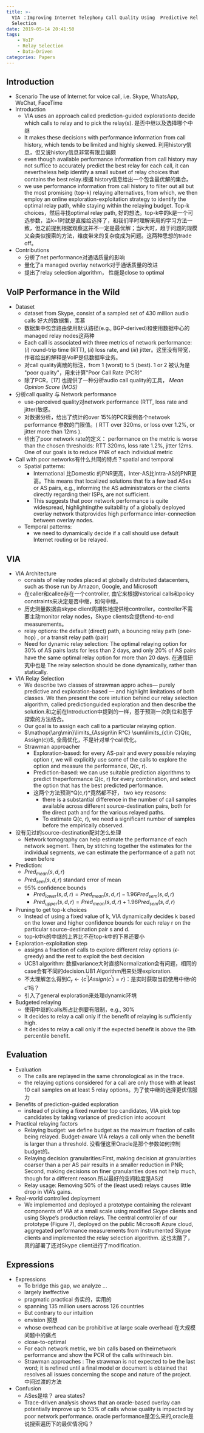 ```yaml
---
title: >-
  VIA ：Improving Internet Telephony Call Quality Using  Predictive Relay
  Selection
date: 2019-05-14 20:41:50
tags: 
    - VoIP
    - Relay Selection
    - Data-Driven
categories: Papers
---
```

## Introduction 
- Scenario
The use of Internet for voice call, i.e. Skype, WhatsApp, WeChat, FaceTime
- Introduction
  - VIA uses an approach called prediction-guided explorationto decide which calls to relay and to pick the relay(s).  是否中继以及选择哪个中继
  - It makes these decisions with performance information from call history, which tends to be limited and highly skewed. 利用history信息，但又说history信息非常有限且偏颇
  - even though available performance information from call history may not suffice to accurately predict the best relay for each call, it can nevertheless help identify a small subset of relay choices that contains the best relay.根据 history信息给出一个包含最优解的集合。
  - we use performance information from call history to filter out all but the most promising (top-k) relaying alternatives, from which, we then employ an online exploration-exploitation strategy to identify the optimal relay path, while staying within the relaying budget. Top-k choices，然后寻找optimal relay path, 好的想法。top-k中的k是一个可选参数，当k=1时就是直接给选择了，和我们平时理解采用的学习方法一致，但之前提到根据观察这并不一定是最优解；当k大时，趋于问题的规模又会类似搜索的方法，维度带来的复杂度成为问题。这两种思想的trade off。
- Contributions
  - 分析了net performance对通话质量的影响
  - 量化了a managed overlay network对于通话质量的改进
  - 提出了relay selection algorithm， 性能是close to optimal

## VoIP Performance in the Wild
- Dataset
  - dataset from Skype, consist of a sampled set of 430 million audio calls 好大的数据集，羡慕
  - 数据集中包含路由使用默认路径(e.g., BGP-derived)和使用数据中心的managed relay nodes这两种
  - Each call is associated with three metrics of network performance: (*i*) round-trip time (RTT), (*ii*) loss rate, and (*iii*) jitter。这里没有带宽，作者给出的解释是VoIP是低数据率业务。
  - 对call quality离散的标注，from 1 (worst) to 5 (best). 1 or 2 被认为是 "poor quality"，用来计算"Poor Call Rate (PCR)"
  - 除了PCR，[17] 也提供了一种分析audio call quality的工具， *Mean Opinion Score (MOS)*
- 分析call quality 与  Network performance
   - use-perceived quality对network performance (RTT, loss rate and jitter)敏感。
   - 对数据分析，给出了统计的over 15%的PCR案例各个netwoek performance 参数的门限值。( RTT over 320ms, or loss over 1.2%, or jitter more than 12ms ). 
   - 给出了poor network rate的定义： performance on the metric is worse than the chosen thresholds: RTT  320ms, loss rate  1.2%, jitter  12ms. One of our goals is to reduce PNR of each individual metric
 - Call with poor networks有什么共同的特点？spatial and temporal
   - Spatial patterns: 
      - International 比Domestic 的PNR更高，Inter-AS比Intra-AS的PNR更高。This means that localized solutions that fix a few bad ASes or AS pairs, e.g., informing the AS administrators or the clients directly regarding their ISPs, are not sufficient.
      - This suggests that poor network performance is quite widespread, highlightingthe suitability of a globally deployed overlay network thatprovides high performance inter-connection between overlay nodes.
    - Temporal patterns:
      - we need to dynamically decide if a call should use default Internet routing or be relayed.
  
## VIA
- VIA Architecture
  - consists of relay nodes placed at globally distributed datacenters, such as those run by Amazon, Google, and Microsoft
  - 在caller和callee存在一个controller, 由它来根据historical calls和policy constraints来决定是否中继，如何中继。 
  - 历史测量数据由skype client周期性地提供给controller。controller不需要主动monitor relay nodes，Skype clients会提供end-to-end measurements。
  - relay options: the default (direct) path, a bouncing relay path (one-hop) , or a transit relay path (pair)
  - Need for dynamic relay selection:  The optimal relaying option for 30% of AS pairs lasts for less than 2 days, and only 20% of AS pairs have the same optimal relay option for more than 20 days. 在通信研究中也是 The relay selection should be done dynamically, rather than statically.
- VIA Relay Selection
  - We describe two classes of strawman appro aches— purely predictive and exploration-based — and highlight limitations of both classes. We then present the core intuition behind our relay selection algorithm, called predictionguided exploration and then describe the solution.和之前在Introduction中提到的一样，基于预测一次到位和基于探索的方法结合。
  - Our goal is to assign each call to a particular relaying option.
  - $\mathop{\arg\min}\limits_{Assign\in R^C} \sum\limits_{c\in C}Q(c, Assign(c))$, 全局优化，不是针对单个call优化。
  - Strawman approacher
    - Exploration-based: for every AS-pair and every possible relaying option r, we will explicitly use some of the calls to explore the option and measure the performance, Q(c, r).
    - Prediction-based: we can use suitable prediction algorithms to predict theperformance Q(c, r) for every combination, and select the option that has the best predicted performance.
    - 这两个方法预测*Q(c,r)*竟然都不好， two key reasons:
      - there is a substantial difference in the number of call samples available across different source-destination pairs, both for the direct path and for the various relayed paths.
      - To estimate Q(c, r), we need a significant number of samples before the empirically observed.
- 没有见过的source-destination配对怎么处理
  - Network tomography can help estimate the performance of each network segment. Then, by stitching together the estimates for the individual segments, we can estimate the performance of a path not seen before
- Prediction:
  - $Pred_{mean}(s,d,r)$
  - $Pred_{sem}(s,d,r)$ standard error of mean
  - 95% confidence bounds
    - $Pred_{lower}(s,d,r)=Pred_{mean}(s,d,r)-1.96Pred_{sem}(s,d,r)$
    - $Pred_{upper}(s,d,r)=Pred_{mean}(s,d,r)+1.96Pred_{sem}(s,d,r)$
- Pruning to get top-k choices
  - Instead of using a fixed value of k, VIA dynamically decides k based on the lower and higher confidence bounds for each relay r on the particular source-destination pair s and d.
  - top-k中k的中继的上界比不在top-k中的下界还要小
- Exploration-exploitation step
  - assigns a fraction of calls to explore different relay options ($\epsilon$-greedy) and the rest to exploit the best decision
  - UCB1 algorithm: 数据variance大时直接Normalization会有问题，相同的case会有不同的decision.UB1 Algorithm用来处理exploration.
  - 不太理解怎么得到$C_r\leftarrow\{c^\prime|Assign(c^\prime)=r\}$：是实时获取当前使用中继r的$c\prime$吗？
  - 引入了general exploration来处理dynamic环境
- Budgeted relaying
  - 使用中继的calls所占比例要有限制，e.g., 30%
  - It decides to relay a call only if the benefit of relaying is sufficiently high.
  - It decides to relay a call only if the expected benefit is above the Bth percentile benefit.

## Evaluation
- Evaluation
  - The calls are replayed in the same chronological as in the trace.
  -  the relaying options considered for a call are only those with at least 10 call samples on at least 5 relay options。为了使中继的选择更优信服力
- Benefits of prediction-guided exploration
  - instead of picking a fixed number top candidates, VIA pick top candidates by taking variance of prediction into account
- Practical relaying factors
  - Relaying budget: we define budget as the maximum fraction of calls being relayed. Budget-aware VIA relays a call only when the benefit is larger than a threshold. 没看懂这里Oracle是那个参数如何控制budget的。
  - Relaying decision granularities:First, making decision at granularities coarser than a per AS pair results in a smaller reduction in PNR; Second, making decisions on finer granularities does not help much, though for a different reason.所以最好的空间粒度是AS对
  - Relay usage: Removing 50% of the (least used) relays causes little drop in VIA’s gains.
- Real-world controlled deployment
  - We implemented and deployed a prototype containing the relevant components of VIA at a small scale using modified Skype clients and using Skype’s production relays. The central controller of our prototype (Figure 7), deployed on the public Microsoft Azure cloud, aggregated performance measurements from instrumented Skype clients and implemented the relay selection algorithm. 这也太酷了，真的部署了还对Skype client进行了modification.

## Expressions
- Expressions
  - To bridge this gap, we analyze ...
  -  largely ineffective
  -  pragmatic  practical 务实的，实用的
  -  spanning 135 million users across 126 countries
  -  But contrary to our intuition
  -  envision 预想
  -  whose overhead can be prohibitive at large scale overhead 在大规模问题中的痛点
  -  close-to-optimal
  -  For each network metric, we bin calls based on theirnetwork performance and show the PCR of the calls withineach bin.
  -  Strawman approaches : The strawman is not expected to be the last word; it is refined until a final model or document is obtained that resolves all issues concerning the scope and nature of the project. 中间过渡的方法
- Confusion
  - ASes是啥？ area states?
  - Trace-driven analysis shows that an oracle-based overlay can potentially improve up to 53% of calls whose quality is impacted by poor network performance. oracle performance是怎么来的,oracle是说搜索遍历下的最优情况吗？